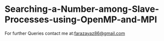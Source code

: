 # Searching-a-Number-among-Slave-Processes-using-OpenMP-and-MPI

For further Queries contact me at:farazayaz86@gmail.com
